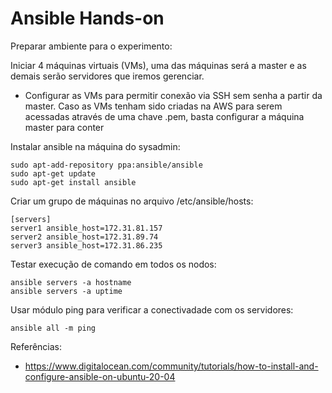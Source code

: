 # Ansible Hands-on


Preparar ambiente para o experimento:

Iniciar 4 máquinas virtuais (VMs), uma das máquinas será a master e as demais serão servidores que iremos gerenciar.
- Configurar as VMs para permitir conexão via SSH sem senha a partir da master. Caso as VMs tenham sido criadas na AWS para serem acessadas através de uma chave .pem, basta configurar a máquina master para conter 


Instalar ansible na máquina do sysadmin:

    sudo apt-add-repository ppa:ansible/ansible
    sudo apt-get update
    sudo apt-get install ansible

Criar um grupo de máquinas no arquivo /etc/ansible/hosts:

    [servers]
    server1 ansible_host=172.31.81.157
    server2 ansible_host=172.31.89.74
    server3 ansible_host=172.31.86.235

Testar execução de comando em todos os nodos:

    ansible servers -a hostname
    ansible servers -a uptime

Usar módulo ping para verificar a conectivadade com os servidores:

    ansible all -m ping

Referências:
- https://www.digitalocean.com/community/tutorials/how-to-install-and-configure-ansible-on-ubuntu-20-04
